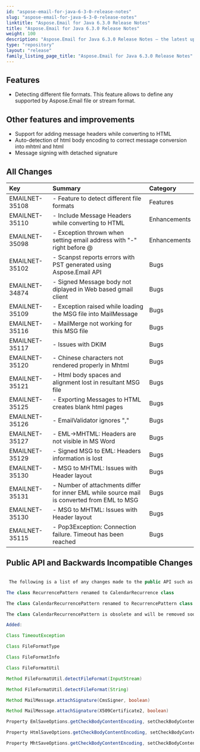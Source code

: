 ```yaml
---
id: "aspose-email-for-java-6-3-0-release-notes"
slug: "aspose-email-for-java-6-3-0-release-notes"
linktitle: "Aspose.Email for Java 6.3.0 Release Notes"
title: "Aspose.Email for Java 6.3.0 Release Notes"
weight: 100
description: "Aspose.Email for Java 6.3.0 Release Notes – the latest updates and fixes."
type: "repository"
layout: "release"
family_listing_page_title: "Aspose.Email for Java 6.3.0 Release Notes"
---
```


## **Features**
- Detecting different file formats. This feature allows to define any supported by Aspose.Email file or stream format.
## **Other features and improvements**
- Support for adding message headers while converting to HTML
- Auto-detection of html body encoding to correct message conversion into mhtml and html
- Message signing with detached signature
## **All Changes**

|**Key** |**Summary** |**Category** |
| :- | :- | :- |
|EMAILNET-35108 |- Feature to detect different file formats|Features |
|EMAILNET-35110 |- Include Message Headers while converting to HTML|Enhancements |
|EMAILNET-35098 |- Exception thrown when setting email address with "-" right before @|Enhancements |
|EMAILNET-35102 |- Scanpst reports errors with PST generated using Aspose.Email API|Bugs |
|EMAILNET-34874 |- Signed Message body not diplayed in Web based gmail client|Bugs |
|EMAILNET-35109 |- Exception raised while loading the MSG file into MailMessage|Bugs |
|EMAILNET-35116 |- MailMerge not working for this MSG file|Bugs |
|EMAILNET-35117 |- Issues with DKIM|Bugs |
|EMAILNET-35120 |- Chinese characters not rendered properly in Mhtml|Bugs |
|EMAILNET-35121 |- Html body spaces and alignment lost in resultant MSG file|Bugs |
|EMAILNET-35125 |- Exporting Messages to HTML creates blank html pages|Bugs |
|EMAILNET-35126 |- EmailValidator ignores ","|Bugs |
|EMAILNET-35127 |- EML->MHTML: Headers are not visible in MS Word|Bugs |
|EMAILNET-35129 |- Signed MSG to EML: Headers information is lost|Bugs |
|EMAILNET-35130 |- MSG to MHTML: Issues with Header layout|Bugs |
|EMAILNET-35131 |- Number of attachments differ for inner EML while source mail is converted from EML to MSG|Bugs |
|EMAILNET-35130 |- MSG to MHTML: Issues with Header layout|Bugs |
|EMAILNET-35115 |- Pop3Exception: Connection failure. Timeout has been reached|Bugs |
## **Public API and Backwards Incompatible Changes**
``` java

 The following is a list of any changes made to the public API such as added, renamed, removed or deprecated members as well as any non-backward compatible change made to Aspose.Email for .NET. If you have concerns about any change listed, please raise it on the Aspose.Email support forum.

The class RecurrencePattern renamed to CalendarRecurrence class

The class CalendarRecurrencePattern renamed to RecurrencePattern class

The class CalendarRecurrencePattern is obsolete and will be removed soon. Please, use 'RecurrencePattern' class instead of it.

Added:

Class TimeoutException

Class FileFormatType

Class FileFormatInfo

Class FileFormatUtil

Method FileFormatUtil.detectFileFormat(InputStream)

Method FileFormatUtil.detectFileFormat(String)

Method MailMessage.attachSignature(CmsSigner, boolean)

Method MailMessage.attachSignature(X509Certificate2, boolean)

Property EmlSaveOptions.getCheckBodyContentEncoding, setCheckBodyContentEncoding

Property HtmlSaveOptions.getCheckBodyContentEncoding, setCheckBodyContentEncoding

Property MhtSaveOptions.getCheckBodyContentEncoding, setCheckBodyContentEncoding

```
